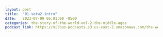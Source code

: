 ```yaml
---
layout: post
title:  "01-sotw2-intro"
date:   2023-07-09 06:01:00 -0500
categories: the-story-of-the-world-vol-2-the-middle-ages
podcast_link: https://nilbus-podcasts.s3.us-east-2.amazonaws.com/the-well-trained-mind/The%20Story%20of%20the%20World%20Vol.%202%20The%20Middle%20Ages/01-sotw2-intro.mp3
---
```

